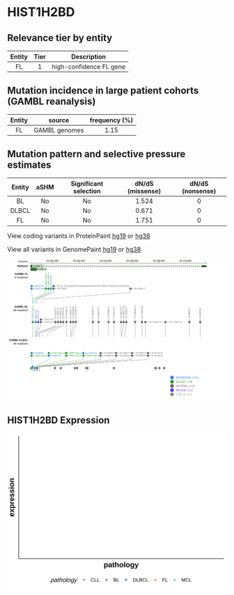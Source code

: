 # HIST1H2BD

## Relevance tier by entity

|Entity|Tier|Description            |
|:------:|:----:|-----------------------|
|FL    |1   |high-confidence FL gene|

## Mutation incidence in large patient cohorts (GAMBL reanalysis)

|Entity|source       |frequency (%)|
|:------:|:-------------:|:-------------:|
|FL    |GAMBL genomes|1.15         |

## Mutation pattern and selective pressure estimates

|Entity|aSHM|Significant selection|dN/dS (missense)|dN/dS (nonsense)|
|:------:|:----:|:---------------------:|:----------------:|:----------------:|
|BL    |No  |No                   |1.524           |0               |
|DLBCL |No  |No                   |0.671           |0               |
|FL    |No  |No                   |1.751           |0               |



View coding variants in ProteinPaint [hg19](https://morinlab.github.io/LLMPP/GAMBL/HIST1H2BD_protein.html)  or [hg38](https://morinlab.github.io/LLMPP/GAMBL/HIST1H2BD_protein_hg38.html)

View all variants in GenomePaint [hg19](https://morinlab.github.io/LLMPP/GAMBL/HIST1H2BD.html)  or [hg38](https://morinlab.github.io/LLMPP/GAMBL/HIST1H2BD_hg38.html)

![image](images/proteinpaint/HIST1H2BD.svg)
## HIST1H2BD Expression
![image](images/gene_expression/HIST1H2BD_by_pathology.svg)
